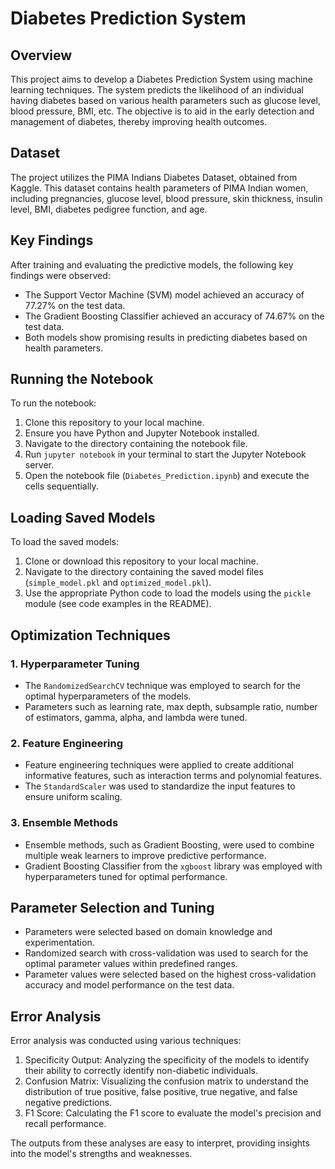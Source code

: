 # Diabetes Prediction System

## Overview

This project aims to develop a Diabetes Prediction System using machine learning techniques. The system predicts the likelihood of an individual having diabetes based on various health parameters such as glucose level, blood pressure, BMI, etc. The objective is to aid in the early detection and management of diabetes, thereby improving health outcomes.

## Dataset

The project utilizes the PIMA Indians Diabetes Dataset, obtained from Kaggle. This dataset contains health parameters of PIMA Indian women, including pregnancies, glucose level, blood pressure, skin thickness, insulin level, BMI, diabetes pedigree function, and age.

## Key Findings

After training and evaluating the predictive models, the following key findings were observed:

- The Support Vector Machine (SVM) model achieved an accuracy of 77.27% on the test data.
- The Gradient Boosting Classifier achieved an accuracy of 74.67% on the test data.
- Both models show promising results in predicting diabetes based on health parameters.

## Running the Notebook

To run the notebook:

1. Clone this repository to your local machine.
2. Ensure you have Python and Jupyter Notebook installed.
3. Navigate to the directory containing the notebook file.
4. Run `jupyter notebook` in your terminal to start the Jupyter Notebook server.
5. Open the notebook file (`Diabetes_Prediction.ipynb`) and execute the cells sequentially.

## Loading Saved Models

To load the saved models:

1. Clone or download this repository to your local machine.
2. Navigate to the directory containing the saved model files (`simple_model.pkl` and `optimized_model.pkl`).
3. Use the appropriate Python code to load the models using the `pickle` module (see code examples in the README).

## Optimization Techniques

### 1. Hyperparameter Tuning
- The `RandomizedSearchCV` technique was employed to search for the optimal hyperparameters of the models.
- Parameters such as learning rate, max depth, subsample ratio, number of estimators, gamma, alpha, and lambda were tuned.

### 2. Feature Engineering
- Feature engineering techniques were applied to create additional informative features, such as interaction terms and polynomial features.
- The `StandardScaler` was used to standardize the input features to ensure uniform scaling.

### 3. Ensemble Methods
- Ensemble methods, such as Gradient Boosting, were used to combine multiple weak learners to improve predictive performance.
- Gradient Boosting Classifier from the `xgboost` library was employed with hyperparameters tuned for optimal performance.

## Parameter Selection and Tuning

- Parameters were selected based on domain knowledge and experimentation.
- Randomized search with cross-validation was used to search for the optimal parameter values within predefined ranges.
- Parameter values were selected based on the highest cross-validation accuracy and model performance on the test data.

## Error Analysis

Error analysis was conducted using various techniques:

1. Specificity Output: Analyzing the specificity of the models to identify their ability to correctly identify non-diabetic individuals.
2. Confusion Matrix: Visualizing the confusion matrix to understand the distribution of true positive, false positive, true negative, and false negative predictions.
3. F1 Score: Calculating the F1 score to evaluate the model's precision and recall performance.

The outputs from these analyses are easy to interpret, providing insights into the model's strengths and weaknesses.
